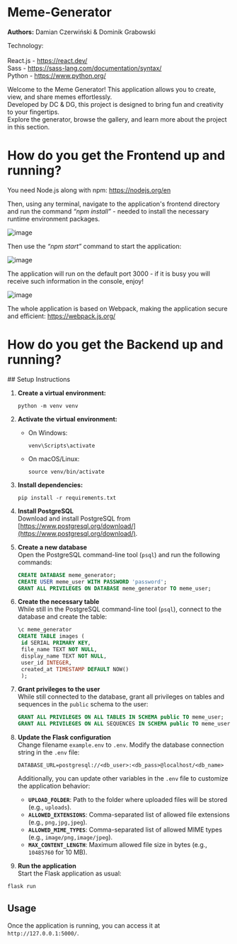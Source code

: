 # Meme-Generator

**Authors:** Damian Czerwiński & Dominik Grabowski

Technology: <br><br>
React.js  - https://react.dev/ <br> 
Sass - https://sass-lang.com/documentation/syntax/ <br>
Python - https://www.python.org/ <br>

 Welcome to the Meme Generator! This application allows you to create, view, and share memes effortlessly. <br>
 Developed by DC & DG, this project is designed to bring fun and creativity to your fingertips. <br>
 Explore the generator, browse the gallery, and learn more about the project in this section. <br>

 <h1>How do you get the Frontend up and running?</h1>

 You need Node.js along with npm: https://nodejs.org/en

 Then, using any terminal, navigate to the application's frontend directory and run the command _“npm install”_ - needed to install the necessary runtime environment packages.

 ![image](https://github.com/user-attachments/assets/bd54ee4c-95f3-4cf4-8485-917b8c7e4e5a)
 
Then use the _“npm start”_ command to start the application:

 ![image](https://github.com/user-attachments/assets/04aa6f03-31f2-4155-b2d1-b4f62aa0e014)

 The application will run on the default port 3000 - if it is busy you will receive such information in the console, enjoy!

![image](https://github.com/user-attachments/assets/8f123900-f5e5-4a9c-8da9-4575067bcfc1)

The whole application is based on Webpack, making the application secure and efficient: https://webpack.js.org/

 <h1>How do you get the Backend up and running?</h1>
## Setup Instructions

1. **Create a virtual environment:**
   ```
   python -m venv venv
   ```

2. **Activate the virtual environment:**
   - On Windows:
     ```
     venv\Scripts\activate
     ```
   - On macOS/Linux:
     ```
     source venv/bin/activate
     ```

3. **Install dependencies:**
   ```
   pip install -r requirements.txt
   ```

4. **Install PostgreSQL**  
   Download and install PostgreSQL from [https://www.postgresql.org/download/](https://www.postgresql.org/download/).

5. **Create a new database**  
   Open the PostgreSQL command-line tool (`psql`) and run the following commands:
   ```sql
   CREATE DATABASE meme_generator;
   CREATE USER meme_user WITH PASSWORD 'password';
   GRANT ALL PRIVILEGES ON DATABASE meme_generator TO meme_user;
   ```

6. **Create the necessary table**  
   While still in the PostgreSQL command-line tool (`psql`), connect to the database and create the table:
   ```sql
   \c meme_generator
   CREATE TABLE images (
    id SERIAL PRIMARY KEY,
    file_name TEXT NOT NULL,
    display_name TEXT NOT NULL,
    user_id INTEGER,
    created_at TIMESTAMP DEFAULT NOW()
    );

   ```

7. **Grant privileges to the user**  
   While still connected to the database, grant all privileges on tables and sequences in the `public` schema to the user:
   ```sql
   GRANT ALL PRIVILEGES ON ALL TABLES IN SCHEMA public TO meme_user;
   GRANT ALL PRIVILEGES ON ALL SEQUENCES IN SCHEMA public TO meme_user;
   ```

9. **Update the Flask configuration**  
   Change filename `example.env` to `.env`.
   Modify the database connection string in the `.env` file:
   ```properties
   DATABASE_URL=postgresql://<db_user>:<db_pass>@localhost/<db_name>
   ```

   Additionally, you can update other variables in the `.env` file to customize the application behavior:
   - **`UPLOAD_FOLDER`**: Path to the folder where uploaded files will be stored (e.g., `uploads`).
   - **`ALLOWED_EXTENSIONS`**: Comma-separated list of allowed file extensions (e.g., `png,jpg,jpeg`).
   - **`ALLOWED_MIME_TYPES`**: Comma-separated list of allowed MIME types (e.g., `image/png,image/jpeg`).
   - **`MAX_CONTENT_LENGTH`**: Maximum allowed file size in bytes (e.g., `10485760` for 10 MB).

10. **Run the application**  
   Start the Flask application as usual:
   ```bash
   flask run
   ```

## Usage
Once the application is running, you can access it at `http://127.0.0.1:5000/`.
